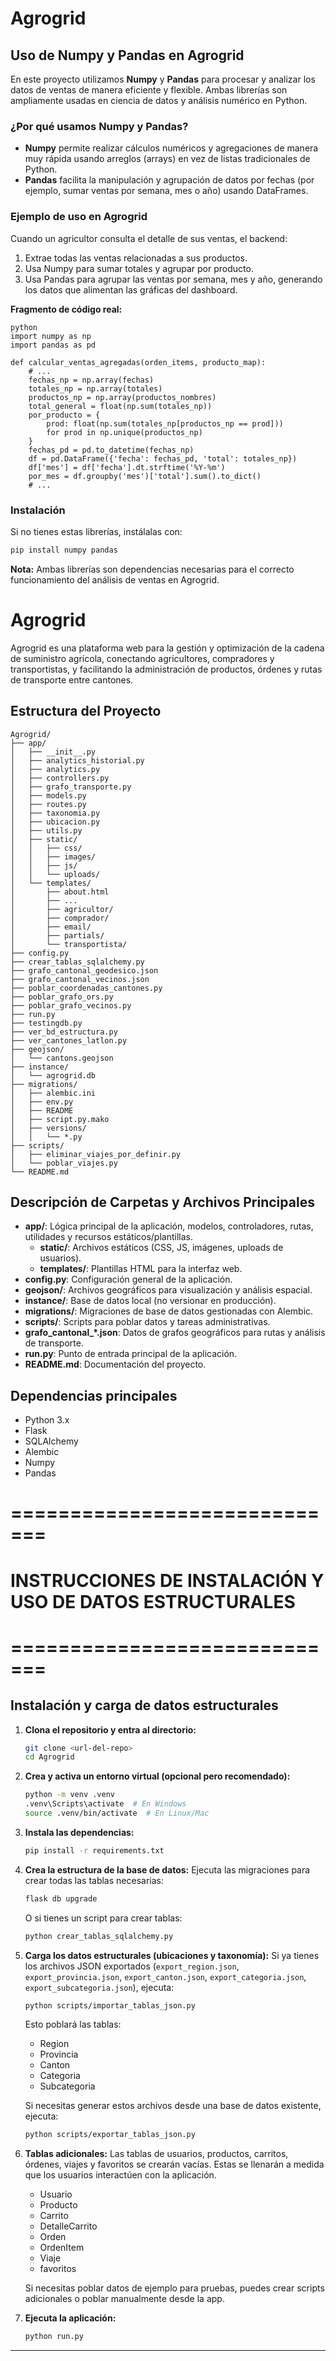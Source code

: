 # Agrogrid

## Uso de Numpy y Pandas en Agrogrid

En este proyecto utilizamos **Numpy** y **Pandas** para procesar y analizar los datos de ventas de manera eficiente y flexible. Ambas librerías son ampliamente usadas en ciencia de datos y análisis numérico en Python.

### ¿Por qué usamos Numpy y Pandas?
- **Numpy** permite realizar cálculos numéricos y agregaciones de manera muy rápida usando arreglos (arrays) en vez de listas tradicionales de Python.
- **Pandas** facilita la manipulación y agrupación de datos por fechas (por ejemplo, sumar ventas por semana, mes o año) usando DataFrames.

### Ejemplo de uso en Agrogrid
Cuando un agricultor consulta el detalle de sus ventas, el backend:
1. Extrae todas las ventas relacionadas a sus productos.
2. Usa Numpy para sumar totales y agrupar por producto.
3. Usa Pandas para agrupar las ventas por semana, mes y año, generando los datos que alimentan las gráficas del dashboard.

**Fragmento de código real:**
```
python
import numpy as np
import pandas as pd

def calcular_ventas_agregadas(orden_items, producto_map):
    # ...
    fechas_np = np.array(fechas)
    totales_np = np.array(totales)
    productos_np = np.array(productos_nombres)
    total_general = float(np.sum(totales_np))
    por_producto = {
        prod: float(np.sum(totales_np[productos_np == prod]))
        for prod in np.unique(productos_np)
    }
    fechas_pd = pd.to_datetime(fechas_np)
    df = pd.DataFrame({'fecha': fechas_pd, 'total': totales_np})
    df['mes'] = df['fecha'].dt.strftime('%Y-%m')
    por_mes = df.groupby('mes')['total'].sum().to_dict()
    # ...
```

### Instalación
Si no tienes estas librerías, instálalas con:
```bash
pip install numpy pandas
```

**Nota:** Ambas librerías son dependencias necesarias para el correcto funcionamiento del análisis de ventas en Agrogrid.

# Agrogrid

Agrogrid es una plataforma web para la gestión y optimización de la cadena de suministro agrícola, conectando agricultores, compradores y transportistas, y facilitando la administración de productos, órdenes y rutas de transporte entre cantones.

## Estructura del Proyecto

```
Agrogrid/
├── app/
│   ├── __init__.py
│   ├── analytics_historial.py
│   ├── analytics.py
│   ├── controllers.py
│   ├── grafo_transporte.py
│   ├── models.py
│   ├── routes.py
│   ├── taxonomia.py
│   ├── ubicacion.py
│   ├── utils.py
│   ├── static/
│   │   ├── css/
│   │   ├── images/
│   │   ├── js/
│   │   └── uploads/
│   └── templates/
│       ├── about.html
│       ├── ...
│       ├── agricultor/
│       ├── comprador/
│       ├── email/
│       ├── partials/
│       └── transportista/
├── config.py
├── crear_tablas_sqlalchemy.py
├── grafo_cantonal_geodesico.json
├── grafo_cantonal_vecinos.json
├── poblar_coordenadas_cantones.py
├── poblar_grafo_ors.py
├── poblar_grafo_vecinos.py
├── run.py
├── testingdb.py
├── ver_bd_estructura.py
├── ver_cantones_latlon.py
├── geojson/
│   └── cantons.geojson
├── instance/
│   └── agrogrid.db
├── migrations/
│   ├── alembic.ini
│   ├── env.py
│   ├── README
│   ├── script.py.mako
│   ├── versions/
│   │   └── *.py
├── scripts/
│   ├── eliminar_viajes_por_definir.py
│   └── poblar_viajes.py
└── README.md
```

## Descripción de Carpetas y Archivos Principales

- **app/**: Lógica principal de la aplicación, modelos, controladores, rutas, utilidades y recursos estáticos/plantillas.
  - **static/**: Archivos estáticos (CSS, JS, imágenes, uploads de usuarios).
  - **templates/**: Plantillas HTML para la interfaz web.
- **config.py**: Configuración general de la aplicación.
- **geojson/**: Archivos geográficos para visualización y análisis espacial.
- **instance/**: Base de datos local (no versionar en producción).
- **migrations/**: Migraciones de base de datos gestionadas con Alembic.
- **scripts/**: Scripts para poblar datos y tareas administrativas.
- **grafo_cantonal_*.json**: Datos de grafos geográficos para rutas y análisis de transporte.
- **run.py**: Punto de entrada principal de la aplicación.
- **README.md**: Documentación del proyecto.

## Dependencias principales
- Python 3.x
- Flask
- SQLAlchemy
- Alembic
- Numpy
- Pandas


# =============================
# INSTRUCCIONES DE INSTALACIÓN Y USO DE DATOS ESTRUCTURALES
# =============================

## Instalación y carga de datos estructurales

1. **Clona el repositorio y entra al directorio:**
   ```bash
   git clone <url-del-repo>
   cd Agrogrid
   ```

2. **Crea y activa un entorno virtual (opcional pero recomendado):**
   ```bash
   python -m venv .venv
   .venv\Scripts\activate  # En Windows
   source .venv/bin/activate  # En Linux/Mac
   ```

3. **Instala las dependencias:**
   ```bash
   pip install -r requirements.txt
   ```

4. **Crea la estructura de la base de datos:**
   Ejecuta las migraciones para crear todas las tablas necesarias:
   ```bash
   flask db upgrade
   ```
   O si tienes un script para crear tablas:
   ```bash
   python crear_tablas_sqlalchemy.py
   ```

5. **Carga los datos estructurales (ubicaciones y taxonomía):**
   Si ya tienes los archivos JSON exportados (`export_region.json`, `export_provincia.json`, `export_canton.json`, `export_categoria.json`, `export_subcategoria.json`), ejecuta:
   ```bash
   python scripts/importar_tablas_json.py
   ```
   Esto poblará las tablas:
   - Region
   - Provincia
   - Canton
   - Categoria
   - Subcategoria

   Si necesitas generar estos archivos desde una base de datos existente, ejecuta:
   ```bash
   python scripts/exportar_tablas_json.py
   ```

6. **Tablas adicionales:**
   Las tablas de usuarios, productos, carritos, órdenes, viajes y favoritos se crearán vacías. Estas se llenarán a medida que los usuarios interactúen con la aplicación.

   - Usuario
   - Producto
   - Carrito
   - DetalleCarrito
   - Orden
   - OrdenItem
   - Viaje
   - favoritos

   Si necesitas poblar datos de ejemplo para pruebas, puedes crear scripts adicionales o poblar manualmente desde la app.

7. **Ejecuta la aplicación:**
   ```bash
   python run.py
   ```

---
